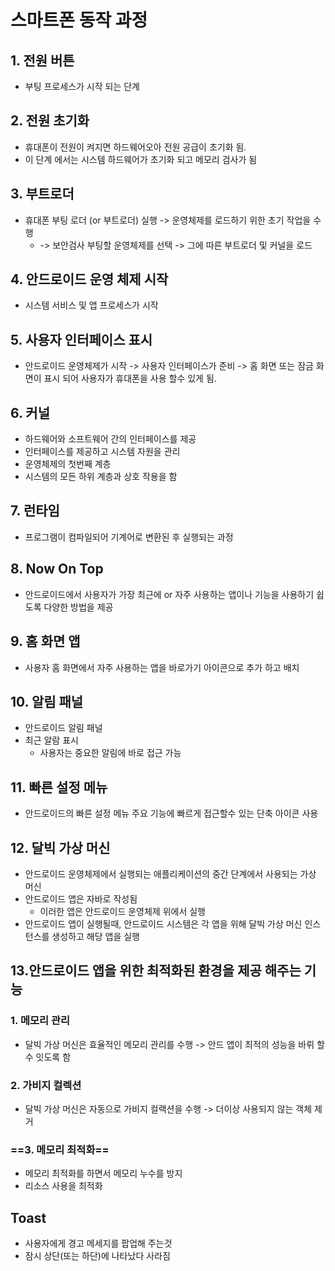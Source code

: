 # 스마트폰 동작 과정
## 1. 전원 버튼
- 부팅 프로세스가 시작 되는 단계

## 2. 전원 초기화
- 휴대폰이 전원이 켜지면 하드웨어오아 전원 공급이 초기화 됨.
- 이 단계 에서는 시스템 하드웨어가 초기화 되고 메모리 검사가 됨

## 3. 부트로더
- 휴대폰 부팅 로더 (or 부트로더) 실행 -> 운영체제를 로드하기 위한 초기 작업을 수행
	- -> 보안검사 부팅할 운영체제를 선택
	  -> 그에 따른 부트로더 및 커널을 로드

## 4. 안드로이드 운영 체제 시작
- 시스템 서비스 및 앱 프로세스가 시작

## 5. 사용자 인터페이스 표시
- 안드로이드 운영체제가 시작 -> 사용자 인터페이스가 준비 -> 홈 화면 또는 잠금 화면이 표시 되어 사용자가 휴대폰을 사용 할수 있게 됨.

## 6. 커널
- 하드웨어와 소프트웨어 간의 인터페이스를 제공
- 인터페이스를 제공하고 시스템 자원을 관리
- 운영체제의 첫번째 계층
- 시스템의 모든 하위 계층과 상호 작용을 함

## 7. 런타임
- 프로그램이 컴파일되어 기계어로 변환된 후 실행되는 과정

## 8. Now On Top
- 안드로이드에서 사용자가 가장 최근에 or 자주 사용하는 앱이나 기능을 사용하기 쉽도록 다양한 방법을 제공

## 9. 홈 화면 앱
- 사용자 홈 화면에서 자주 사용하는 앱을 바로가기 아이콘으로 추가 하고 배치

## 10. 알림 패널
- 안드로이드 알림 패널
- 최근 알람 표시
	- 사용자는 중요한 알림에 바로 접근 가능

## 11. 빠른 설정 메뉴
- 안드로이드의 빠른 설정 메뉴 주요 기능에 빠르게 접근할수 있는 단축 아이콘 사용

## 12. 달빅 가상 머신
- 안드로이드 운영체제에서 실행되는 애플리케이션의 중간 단계에서 사용되는 가상 머신
- 안드로이드 앱은 자바로 작성됨
	- 이러한 앱은 안드로이드 운영체제 위에서 실행
- 안드로이드 앱이 실행될때, 안드로이드 시스템은 각 앱을 위해 달빅 가상 머신 인스턴스를 생성하고 해당 앱을 실행

## 13.안드로이드 앱을 위한 최적화된 환경을 제공 해주는 기능
### 1. 메모리 관리
- 달빅 가상 머신은 효율적인 메모리 관리를 수행 -> 안드 앱이 최적의 성능을 바뤼 할수 잇도록 함

### 2. 가비지 컬렉션
- 달빅 가상 머신은 자동으로 가비지 컬랙션을 수행 -> 더이상 사용되지 않는 객체 제거

###  ==3. 메모리 최적화==
- 메모리 최적화를 하면서 메모리 누수를 방지
- 리소스 사용을 최적화

## Toast 
- 사용자에게 경고 메세지를 팝업해 주는것
- 잠시 상단(또는 하단)에 나타났다 사라짐
